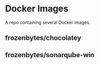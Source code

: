 # Docker Images

A repo containing several Docker images.

## frozenbytes/chocolatey

## frozenbytes/sonarqube-win



